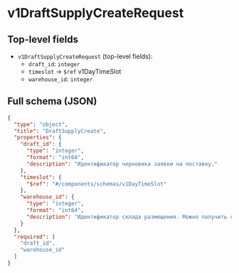 # v1DraftSupplyCreateRequest

## Top-level fields
- `v1DraftSupplyCreateRequest` (top-level fields):
  - `draft_id`: `integer`
  - `timeslot` → `$ref` v1DayTimeSlot
  - `warehouse_id`: `integer`

## Full schema (JSON)
```json
{
  "type": "object",
  "title": "DraftSupplyCreate",
  "properties": {
    "draft_id": {
      "type": "integer",
      "format": "int64",
      "description": "Идентификатор черновика заявки на поставку."
    },
    "timeslot": {
      "$ref": "#/components/schemas/v1DayTimeSlot"
    },
    "warehouse_id": {
      "type": "integer",
      "format": "int64",
      "description": "Идентификатор склада размещения. Можно получить с помощью метода [/v1/draft/create/info](#operation/SupplyDraftAPI_DraftCreateInfo)."
    }
  },
  "required": [
    "draft_id",
    "warehouse_id"
  ]
}
```
